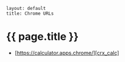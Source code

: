```
layout: default
title: Chrome URLs
```
# {{ page.title }}

* [https://calculator.apps.chrome/][crx_calc]

[crx_calc]: https://calculator.apps.chrome/

